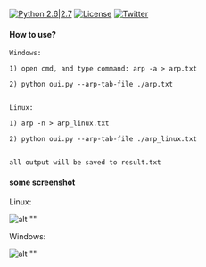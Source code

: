 [![Python 2.6|2.7](https://img.shields.io/badge/python-2.6|2.7-yellow.svg)](https://www.python.org/) [![License](https://img.shields.io/badge/license-GPLv2-red.svg)](https://github.com/ForrestX386/x386/blob/master/BurpSuite-Extensions/COPYING) [![Twitter](https://img.shields.io/twitter/url/http/shields.io.svg?style=social)](https://twitter.com/huaihuaiStyleIT)



#### How to use?

	Windows:

	1) open cmd, and type command: arp -a > arp.txt

    2) python oui.py --arp-tab-file ./arp.txt


    Linux:

	1) arp -n > arp_linux.txt

	2) python oui.py --arp-tab-file ./arp_linux.txt


    all output will be saved to result.txt

#### some screenshot


Linux:

![alt ""](https://raw.githubusercontent.com/ForrestX386/x386/master/%E7%BD%91%E5%8D%A1%E5%8E%82%E5%95%86%E8%87%AA%E5%8A%A8%E8%AF%86%E5%88%AB%E5%B7%A5%E5%85%B7/images/oui_linux.png "")


Windows:

![alt ""](https://raw.githubusercontent.com/ForrestX386/x386/master/%E7%BD%91%E5%8D%A1%E5%8E%82%E5%95%86%E8%87%AA%E5%8A%A8%E8%AF%86%E5%88%AB%E5%B7%A5%E5%85%B7/images/oui_windows.png "")



	